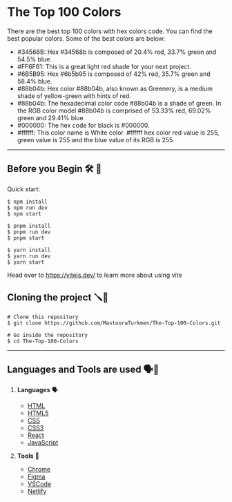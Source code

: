 # The Top 100 Colors

There are the best top 100 colors with hex colors code. You can find the best popular colors.
Some of the best colors are below:

+ #34568B: Hex #34568b is composed of 20.4% red, 33.7% green and 54.5% blue. 
+ #FF6F61: This is a great light red shade for your next project.
+ #6B5B95: Hex #6b5b95 is composed of 42% red, 35.7% green and 58.4% blue.
+ #88b04b: Hex color #88b04b, also known as Greenery, is a medium shade of yellow-green with hints of red. 
+ #88b04b: The hexadecimal color code #88b04b is a shade of green. In the RGB color model #88b04b is comprised of 
            53.33%  red, 69.02% green and 29.41% blue
+ #000000: The hex code for black is #000000.
+ #ffffff: This color name is White color. #ffffff hex color red value is 255, green value is 255 and the blue 
            value of its RGB is 255.


-----


## Before you Begin 🛠 🔨

Quick start:

```
$ npm install
$ npm run dev
$ npm start
```

```
$ pnpm install
$ pnpm run dev
$ pnpm start
```

```
$ yarn install
$ yarn run dev
$ yarn start
```


Head over to https://vitejs.dev/ to learn more about using vite


## Cloning the project 🪛🔨

```
# Clone this repository
$ git clone https://github.com/MastooraTurkmen/The-Top-100-Colors.git

# Go inside the repository
$ cd The-Top-100-Colors
```


------


## Languages and Tools are used 🗣️🔧
 
1. **Languages** 🗣️
    + [HTML](https://github.com/topics/html)
    + [HTML5](https://github.com/topics/html5)
    + [CSS](https://github.com/topics/css)
    + [CSS3](https://github.com/topics/css3)
    + [React](https://github.com/topics/react)
    + [JavaScript](https://github.com/topics/javascript)

2. **Tools** 🔧
    + [Chrome](https://github.com/topics/chrome)
    + [Figma](https://github.com/topics/figma)
    + [VSCode](https://github.com/topics/vscode)
    + [Netlify](https://github.com/topics/netlify)

